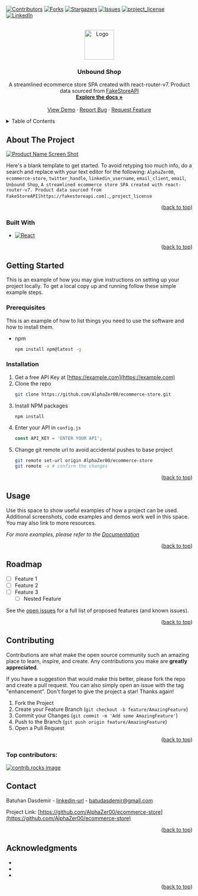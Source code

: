 
<a id="readme-top"></a>

[![Contributors][contributors-shield]][contributors-url]
[![Forks][forks-shield]][forks-url]
[![Stargazers][stars-shield]][stars-url]
[![Issues][issues-shield]][issues-url]
[![project_license][license-shield]][license-url]
[![LinkedIn][linkedin-shield]][linkedin-url]



<!-- PROJECT LOGO -->
<br />
<div align="center">
  <a href="https://github.com/AlphaZer00/ecommerce-store">
    <img src="images/logo.png" alt="Logo" width="80" height="80">
  </a>

<h3 align="center">Unbound Shop</h3>

  <p align="center">
    A streamlined ecommerce store SPA created with react-router-v7. Product data sourced from <a href="https://fakestoreapi.com" target="_blank">FakeStoreAPI</a>
    <br />
    <a href="https://github.com/AlphaZer00/ecommerce-store"><strong>Explore the docs »</strong></a>
    <br />
    <br />
    <a href="https://github.com/AlphaZer00/ecommerce-store">View Demo</a>
    &middot;
    <a href="https://github.com/AlphaZer00/ecommerce-store/issues/new?labels=bug&template=bug-report---.md">Report Bug</a>
    &middot;
    <a href="https://github.com/AlphaZer00/ecommerce-store/issues/new?labels=enhancement&template=feature-request---.md">Request Feature</a>
  </p>
</div>



<!-- TABLE OF CONTENTS -->
<details>
  <summary>Table of Contents</summary>
  <ol>
    <li>
      <a href="#about-the-project">About The Project</a>
      <ul>
        <li><a href="#built-with">Built With</a></li>
      </ul>
    </li>
    <li>
      <a href="#getting-started">Getting Started</a>
      <ul>
        <li><a href="#prerequisites">Prerequisites</a></li>
        <li><a href="#installation">Installation</a></li>
      </ul>
    </li>
    <li><a href="#usage">Usage</a></li>
    <li><a href="#roadmap">Roadmap</a></li>
    <li><a href="#contributing">Contributing</a></li>
    <li><a href="#contact">Contact</a></li>
    <li><a href="#acknowledgments">Acknowledgments</a></li>
  </ol>
</details>



<!-- ABOUT THE PROJECT -->
## About The Project

[![Product Name Screen Shot][product-screenshot]](https://example.com)

Here's a blank template to get started. To avoid retyping too much info, do a search and replace with your text editor for the following: `AlphaZer00`, `ecommerce-store`, `twitter_handle`, `linkedin_username`, `email_client`, `email`, `Unbound Shop`, `A streamlined ecommerce store SPA created with react-router-v7. Product data sourced from FakeStoreAPI[https://fakestoreapi.com].`, `project_license`

<p align="right">(<a href="#readme-top">back to top</a>)</p>



### Built With

* [![React][React.js]][React-url]


<p align="right">(<a href="#readme-top">back to top</a>)</p>



<!-- GETTING STARTED -->
## Getting Started

This is an example of how you may give instructions on setting up your project locally.
To get a local copy up and running follow these simple example steps.

### Prerequisites

This is an example of how to list things you need to use the software and how to install them.
* npm
  ```sh
  npm install npm@latest -g
  ```

### Installation

1. Get a free API Key at [https://example.com](https://example.com)
2. Clone the repo
   ```sh
   git clone https://github.com/AlphaZer00/ecommerce-store.git
   ```
3. Install NPM packages
   ```sh
   npm install
   ```
4. Enter your API in `config.js`
   ```js
   const API_KEY = 'ENTER YOUR API';
   ```
5. Change git remote url to avoid accidental pushes to base project
   ```sh
   git remote set-url origin AlphaZer00/ecommerce-store
   git remote -v # confirm the changes
   ```

<p align="right">(<a href="#readme-top">back to top</a>)</p>



<!-- USAGE EXAMPLES -->
## Usage

Use this space to show useful examples of how a project can be used. Additional screenshots, code examples and demos work well in this space. You may also link to more resources.

_For more examples, please refer to the [Documentation](https://example.com)_

<p align="right">(<a href="#readme-top">back to top</a>)</p>



<!-- ROADMAP -->
## Roadmap

- [ ] Feature 1
- [ ] Feature 2
- [ ] Feature 3
    - [ ] Nested Feature

See the [open issues](https://github.com/AlphaZer00/ecommerce-store/issues) for a full list of proposed features (and known issues).

<p align="right">(<a href="#readme-top">back to top</a>)</p>



<!-- CONTRIBUTING -->
## Contributing

Contributions are what make the open source community such an amazing place to learn, inspire, and create. Any contributions you make are **greatly appreciated**.

If you have a suggestion that would make this better, please fork the repo and create a pull request. You can also simply open an issue with the tag "enhancement".
Don't forget to give the project a star! Thanks again!

1. Fork the Project
2. Create your Feature Branch (`git checkout -b feature/AmazingFeature`)
3. Commit your Changes (`git commit -m 'Add some AmazingFeature'`)
4. Push to the Branch (`git push origin feature/AmazingFeature`)
5. Open a Pull Request

<p align="right">(<a href="#readme-top">back to top</a>)</p>

### Top contributors:

<a href="https://github.com/AlphaZer00/ecommerce-store/graphs/contributors">
  <img src="https://contrib.rocks/image?repo=AlphaZer00/ecommerce-store" alt="contrib.rocks image" />
</a>



<!-- CONTACT -->
## Contact

Batuhan Dasdemir - [linkedin-url] - batudasdemir@gmail.com

Project Link: [https://github.com/AlphaZer00/ecommerce-store](https://github.com/AlphaZer00/ecommerce-store)

<p align="right">(<a href="#readme-top">back to top</a>)</p>



<!-- ACKNOWLEDGMENTS -->
## Acknowledgments

* []()
* []()
* []()

<p align="right">(<a href="#readme-top">back to top</a>)</p>



<!-- MARKDOWN LINKS & IMAGES -->
<!-- https://www.markdownguide.org/basic-syntax/#reference-style-links -->
[contributors-shield]: https://img.shields.io/github/contributors/AlphaZer00/ecommerce-store.svg?style=for-the-badge
[contributors-url]: https://github.com/AlphaZer00/ecommerce-store/graphs/contributors
[forks-shield]: https://img.shields.io/github/forks/AlphaZer00/ecommerce-store.svg?style=for-the-badge
[forks-url]: https://github.com/AlphaZer00/ecommerce-store/network/members
[stars-shield]: https://img.shields.io/github/stars/AlphaZer00/ecommerce-store.svg?style=for-the-badge
[stars-url]: https://github.com/AlphaZer00/ecommerce-store/stargazers
[issues-shield]: https://img.shields.io/github/issues/AlphaZer00/ecommerce-store.svg?style=for-the-badge
[issues-url]: https://github.com/AlphaZer00/ecommerce-store/issues
[license-shield]: https://img.shields.io/github/license/AlphaZer00/ecommerce-store.svg?style=for-the-badge
[license-url]: https://github.com/AlphaZer00/ecommerce-store/blob/master/LICENSE.txt
[linkedin-shield]: https://img.shields.io/badge/-LinkedIn-black.svg?style=for-the-badge&logo=linkedin&colorB=555
[linkedin-url]: https://linkedin.com/in/batuhan-dasdemir
[product-screenshot]: images/screenshot.png
[Next.js]: https://img.shields.io/badge/next.js-000000?style=for-the-badge&logo=nextdotjs&logoColor=white
[Next-url]: https://nextjs.org/
[React.js]: https://img.shields.io/badge/React-20232A?style=for-the-badge&logo=react&logoColor=61DAFB
[React-url]: https://reactjs.org/
[Vue.js]: https://img.shields.io/badge/Vue.js-35495E?style=for-the-badge&logo=vuedotjs&logoColor=4FC08D
[Vue-url]: https://vuejs.org/
[Angular.io]: https://img.shields.io/badge/Angular-DD0031?style=for-the-badge&logo=angular&logoColor=white
[Angular-url]: https://angular.io/
[Svelte.dev]: https://img.shields.io/badge/Svelte-4A4A55?style=for-the-badge&logo=svelte&logoColor=FF3E00
[Svelte-url]: https://svelte.dev/
[Laravel.com]: https://img.shields.io/badge/Laravel-FF2D20?style=for-the-badge&logo=laravel&logoColor=white
[Laravel-url]: https://laravel.com
[Bootstrap.com]: https://img.shields.io/badge/Bootstrap-563D7C?style=for-the-badge&logo=bootstrap&logoColor=white
[Bootstrap-url]: https://getbootstrap.com
[JQuery.com]: https://img.shields.io/badge/jQuery-0769AD?style=for-the-badge&logo=jquery&logoColor=white
[JQuery-url]: https://jquery.com 
